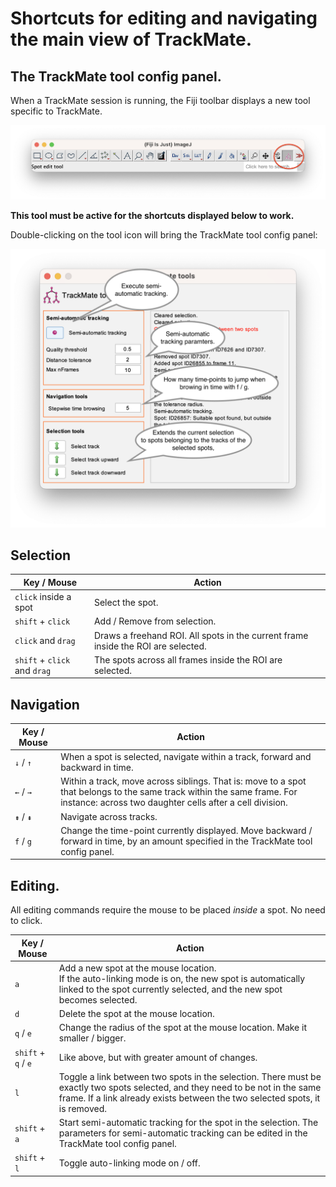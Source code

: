 # Shortcuts for editing and navigating the main view of TrackMate.

## The TrackMate tool config panel.

When a TrackMate session is running, the Fiji toolbar displays a new tool specific to TrackMate.

![TrackMate_ConfigTool_01](TrackMate_ConfigTool_01.png)

**This tool must be active for the shortcuts displayed below to work.**

Double-clicking on the tool icon will bring the TrackMate tool config panel:

![TrackMate_ConfigTool_02](TrackMate_ConfigTool_02.png)

## Selection

| Key / Mouse                  | Action                                                       |
| ---------------------------- | ------------------------------------------------------------ |
| `click` inside a spot        | Select the spot.                                             |
| `shift` + `click`            | Add / Remove from selection.                                 |
| `click` and `drag`           | Draws a freehand ROI. All spots in the current frame inside the ROI are selected. |
| `shift` + `click` and `drag` | The spots across all frames inside the ROI are selected.     |

## Navigation

| Key / Mouse | Action                                                       |
| ----------- | ------------------------------------------------------------ |
| `↓` / `↑`   | When a spot is selected, navigate within a track, forward and backward in time. |
| `←` / `→`   | Within a track, move across siblings. That is: move to a spot that belongs to the same track within the same frame. For instance: across two daughter cells after a cell division. |
| `⇟` / `⇞`   | Navigate across tracks.                                      |
| `f` / `g`   | Change the time-point currently displayed. Move backward / forward in time, by an amount specified in the TrackMate tool config panel. |

## Editing.

All editing commands require the mouse to be placed _inside_ a spot. No need to click.

| Key / Mouse         | Action                                                       |
| ------------------- | ------------------------------------------------------------ |
| `a`                 | Add a new spot at the mouse location. <br />If the auto-linking mode is on, the new spot is automatically linked to the spot currently selected, and the new spot becomes selected. |
| `d`                 | Delete the spot at the mouse location.                       |
| `q` / `e`           | Change the radius of the spot at the mouse location. Make it smaller / bigger. |
| `shift` + `q` / `e` | Like above, but with greater amount of changes.              |
| `l`                 | Toggle a link between two spots in the selection. There must be exactly two spots selected, and they need to be not in the same frame. If a link already exists between the two selected spots, it is removed. |
| `shift` + `a`       | Start semi-automatic tracking for the spot in the selection. The parameters for semi-automatic tracking can be edited in the TrackMate tool config panel. |
| `shift` + `l`       | Toggle auto-linking mode on / off.                           |

